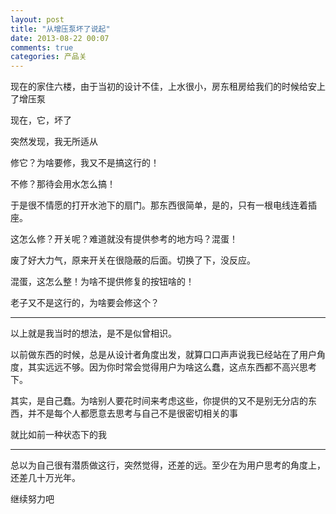 ```yaml
---
layout: post
title: "从增压泵坏了说起"
date: 2013-08-22 00:07
comments: true
categories: 产品关
---
```

现在的家住六楼，由于当初的设计不佳，上水很小，房东租房给我们的时候给安上了增压泵

现在，它，坏了

突然发现，我无所适从

修它？为啥要修，我又不是搞这行的！

不修？那待会用水怎么搞！

于是很不情愿的打开水池下的扇门。那东西很简单，是的，只有一根电线连着插座。

这怎么修？开关呢？难道就没有提供参考的地方吗？混蛋！

废了好大力气，原来开关在很隐蔽的后面。切换了下，没反应。

混蛋，这怎么整！为啥不提供修复的按钮啥的！

老子又不是这行的，为啥要会修这个？

--------

以上就是我当时的想法，是不是似曾相识。

以前做东西的时候，总是从设计者角度出发，就算口口声声说我已经站在了用户角度，其实远远不够。因为你时常会觉得用户为啥这么蠢，这点东西都不高兴思考下。

其实，是自己蠢。为啥别人要花时间来考虑这些，你提供的又不是别无分店的东西，并不是每个人都愿意去思考与自己不是很密切相关的事

就比如前一种状态下的我

-----

总以为自己很有潜质做这行，突然觉得，还差的远。至少在为用户思考的角度上，还差几十万光年。

继续努力吧
